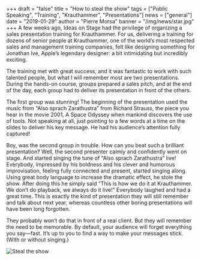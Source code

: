 +++
draft = "false"
title = "How to steal the show"
tags = ["Public Speaking", "Training", "Krauthammer", "Presentations"]
news = ["general"]
date = "2019-01-29"
author = "Pierre Morsa"
banner = "/img/news/star.jpg"
+++
A few weeks ago, Ideas on Stage had the privilege of organizing a sales presentation training for Krauthammer. For us, delivering a training for dozens of senior people at Krauthammer, one of the world’s most respected sales and management training companies, felt like designing something for Jonathan Ive, Apple’s legendary designer: a bit intimidating but incredibly exciting.

The training met with great success, and it was fantastic to work with such talented people, but what I will remember most are two presentations. During the hands-on course, groups prepared a sales pitch, and at the end of the day, each group had to deliver its presentation in front of the others.

The first group was stunning! The beginning of the presentation used the music from “Also sprach Zarathustra” from Richard Strauss, the piece you hear in the movie 2001, A Space Odyssey when mankind discovers the use of tools. Not speaking at all, just pointing to a few words at a time on the slides to deliver his key message. He had his audience’s attention fully captured!

Boy, was the second group in trouble. How can you beat such a brilliant presentation? Well, the second presenter calmly and confidently went on stage. And started singing the tune of “Also sprach Zarathustra” live! Everybody, impressed by his boldness and his clever and humorous improvisation, feeling fully connected and present, started singing along. Using great body language to increase the dramatic effect, he stole the show. After doing this he simply said “This is how we do it at Krauthammer. We don’t do playback, we always do it live!” Everybody laughed and had a great time. This is exactly the kind of presentation they will still remember and talk about next year, whereas countless other boring presentations will have been long forgotten.

They probably won’t do that in front of a real client. But they will remember the need to be memorable. By default, your audience will forget everything you say—fast. It’s up to you to find a way to make your messages stick. (With or without singing.)

![Steal the show](/img/news/star.jpg)

